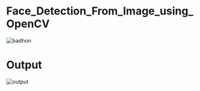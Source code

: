 # Face_Detection_From_Image_using_OpenCV

![badhon](https://user-images.githubusercontent.com/111107434/209318791-3251051b-30f3-42aa-a10d-b87f9ffe5c02.jpg)

</n>
<h1> Output </h1>


![output](https://user-images.githubusercontent.com/111107434/209318846-005e5ce7-5697-44f6-98c8-4d2230f10dea.jpg)
